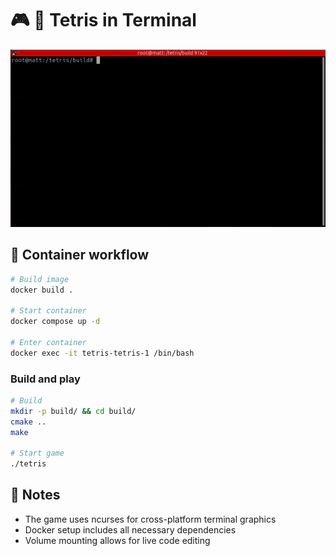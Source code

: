 # 🎮 🧱 Tetris in Terminal

![Tetris Gameplay Demo](assets/game.gif)

## 🐳 Container workflow
```bash
# Build image
docker build .

# Start container
docker compose up -d

# Enter container
docker exec -it tetris-tetris-1 /bin/bash
```

### Build and play
```bash
# Build
mkdir -p build/ && cd build/
cmake ..
make

# Start game
./tetris
```

## 📝 Notes

- The game uses ncurses for cross-platform terminal graphics
- Docker setup includes all necessary dependencies
- Volume mounting allows for live code editing